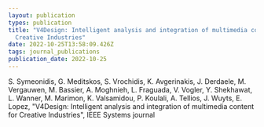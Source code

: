 ```yaml
---
layout: publication
types: publication
title: "V4Design: Intelligent analysis and integration of multimedia content for
  Creative Industries"
date: 2022-10-25T13:58:09.426Z
tags: journal_publications
publication_date: 2022-10-25
---
```

<!--StartFragment-->

S. Symeonidis, G. Meditskos, S. Vrochidis, K. Avgerinakis, J. Derdaele, M. Vergauwen, M. Bassier, A. Moghnieh, L. Fraguada, V. Vogler, Y. Shekhawat, L. Wanner, M. Marimon, K. Valsamidou, P. Koulali, A. Tellios, J. Wuyts, E. Lopez, "V4Design: Intelligent analysis and integration of multimedia content for Creative Industries", IEEE Systems journal 

<!--EndFragment-->